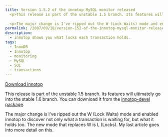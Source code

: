 ```yaml
---
title: Version 1.5.2 of the innotop MySQL monitor released
  <p>This release is part of the unstable 1.5 branch. Its features will ultimately go into the stable 1.6 branch. You can download it from the <a href="http://sourceforge.net/project/showfiles.php?group_id=186074">innotop-devel package</a>.</p>
  
  <p>The major change is I've ripped out the W (Lock Waits) mode and enabled innotop to discover not only what a transaction is waiting for, but what it holds too.  The new mode that replaces W is L (Locks).  My last article goes into more detail on this.</p>
permalink: /2007/09/18/version-152-of-the-innotop-mysql-monitor-released/
description:
  - innotop shows you what locks each transaction holds.
tags:
  - InnoDB
  - Innotop
  - monitoring
  - MySQL
  - SQL
  - transactions
---
```

<p class="download">
  <a href="http://code.google.com/p/innotop">Download innotop</a>
</p>

This release is part of the unstable 1.5 branch. Its features will ultimately go into the stable 1.6 branch. You can download it from the [innotop-devel package][1].

The major change is I've ripped out the W (Lock Waits) mode and enabled innotop to discover not only what a transaction is waiting for, but what it holds too. The new mode that replaces W is L (Locks). My last article goes into more detail on this.

 [1]: http://code.google.com/p/innotop
